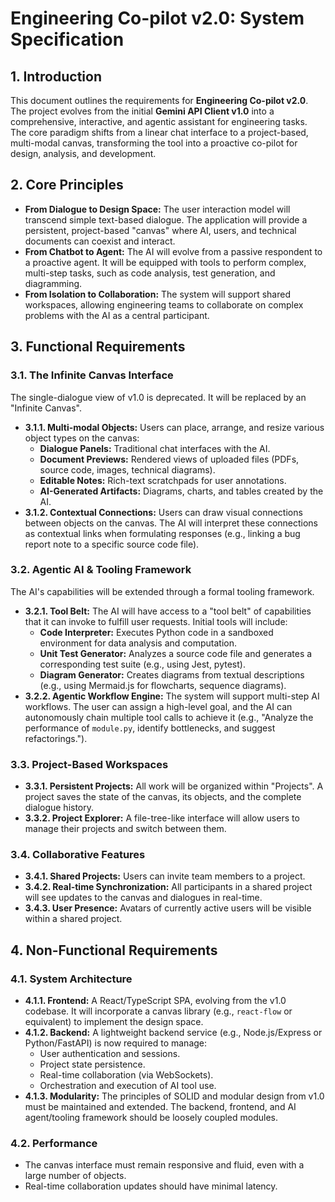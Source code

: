 # Engineering Co-pilot v2.0: System Specification

## 1. Introduction

This document outlines the requirements for **Engineering Co-pilot v2.0**. The project evolves from the initial **Gemini API Client v1.0** into a comprehensive, interactive, and agentic assistant for engineering tasks. The core paradigm shifts from a linear chat interface to a project-based, multi-modal canvas, transforming the tool into a proactive co-pilot for design, analysis, and development.

## 2. Core Principles

*   **From Dialogue to Design Space:** The user interaction model will transcend simple text-based dialogue. The application will provide a persistent, project-based "canvas" where AI, users, and technical documents can coexist and interact.
*   **From Chatbot to Agent:** The AI will evolve from a passive respondent to a proactive agent. It will be equipped with tools to perform complex, multi-step tasks, such as code analysis, test generation, and diagramming.
*   **From Isolation to Collaboration:** The system will support shared workspaces, allowing engineering teams to collaborate on complex problems with the AI as a central participant.

## 3. Functional Requirements

### 3.1. The Infinite Canvas Interface

The single-dialogue view of v1.0 is deprecated. It will be replaced by an "Infinite Canvas".

*   **3.1.1. Multi-modal Objects:** Users can place, arrange, and resize various object types on the canvas:
    *   **Dialogue Panels:** Traditional chat interfaces with the AI.
    *   **Document Previews:** Rendered views of uploaded files (PDFs, source code, images, technical diagrams).
    *   **Editable Notes:** Rich-text scratchpads for user annotations.
    *   **AI-Generated Artifacts:** Diagrams, charts, and tables created by the AI.
*   **3.1.2. Contextual Connections:** Users can draw visual connections between objects on the canvas. The AI will interpret these connections as contextual links when formulating responses (e.g., linking a bug report note to a specific source code file).

### 3.2. Agentic AI & Tooling Framework

The AI's capabilities will be extended through a formal tooling framework.

*   **3.2.1. Tool Belt:** The AI will have access to a "tool belt" of capabilities that it can invoke to fulfill user requests. Initial tools will include:
    *   **Code Interpreter:** Executes Python code in a sandboxed environment for data analysis and computation.
    *   **Unit Test Generator:** Analyzes a source code file and generates a corresponding test suite (e.g., using Jest, pytest).
    *   **Diagram Generator:** Creates diagrams from textual descriptions (e.g., using Mermaid.js for flowcharts, sequence diagrams).
*   **3.2.2. Agentic Workflow Engine:** The system will support multi-step AI workflows. The user can assign a high-level goal, and the AI can autonomously chain multiple tool calls to achieve it (e.g., "Analyze the performance of `module.py`, identify bottlenecks, and suggest refactorings.").

### 3.3. Project-Based Workspaces

*   **3.3.1. Persistent Projects:** All work will be organized within "Projects". A project saves the state of the canvas, its objects, and the complete dialogue history.
*   **3.3.2. Project Explorer:** A file-tree-like interface will allow users to manage their projects and switch between them.

### 3.4. Collaborative Features

*   **3.4.1. Shared Projects:** Users can invite team members to a project.
*   **3.4.2. Real-time Synchronization:** All participants in a shared project will see updates to the canvas and dialogues in real-time.
*   **3.4.3. User Presence:** Avatars of currently active users will be visible within a shared project.

## 4. Non-Functional Requirements

### 4.1. System Architecture

*   **4.1.1. Frontend:** A React/TypeScript SPA, evolving from the v1.0 codebase. It will incorporate a canvas library (e.g., `react-flow` or equivalent) to implement the design space.
*   **4.1.2. Backend:** A lightweight backend service (e.g., Node.js/Express or Python/FastAPI) is now required to manage:
    *   User authentication and sessions.
    *   Project state persistence.
    *   Real-time collaboration (via WebSockets).
    *   Orchestration and execution of AI tool use.
*   **4.1.3. Modularity:** The principles of SOLID and modular design from v1.0 must be maintained and extended. The backend, frontend, and AI agent/tooling framework should be loosely coupled modules.

### 4.2. Performance

*   The canvas interface must remain responsive and fluid, even with a large number of objects.
*   Real-time collaboration updates should have minimal latency.
